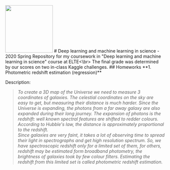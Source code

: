 <img src="https://ttkhok.elte.hu/sites/default/files/mindentudas-egyeteme/elte_cimer_ff.jpg" height="150" />
# Deep learning and machine learning in science - 2020 Spring
Repository for my coursework in "Deep learning and machine learning in science" course at ELTE<\br>
The final grade was determined by our scores on two in-class Kaggle challenges.
## Homeworks
**1. Photometric redshift estimation (regression)**  

Description:
> *To create a 3D map of the Universe we need to measure 3 coordinates of galaxies. The celestial coordinates on the sky are easy to get, but measuring their distance is much harder. Since the Universe is expanding, the photons from a far away galaxy are also expanded during their long journey. The expansion of photons is the redshift: well known spectral features are shifted to redder colours. According to Hubble's law, the distance is approximately proportional to the redshift.  
Since galaxies are very faint, it takes a lot of observing time to spread their light in spectrographs and get high resolution spectrum. So, we have spectroscopic redshift only for a limited set of them, for others, redshift may be estimated form broadband photometry, the brightness of galaxies took by few colour filters. Estimating the redshift from this limited set is called photometric redshift estimation.*  
